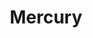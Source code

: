 ---
layout: planet
title: Mercury
meta: Mercury is the smallest and innermost planet in the Solar System.
type: terrestrial
discoverer: unknown
discovered: unknown
orbit: 87 days
radius: 2,439 km
tilt: 3
image:
source: https://en.wikipedia.org/wiki/Mercury_(planet)
---